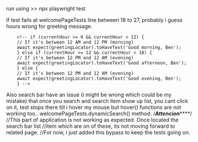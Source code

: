 run using >> npx playwright test

If test fails at welcomePageTests line between 18 to 27, probably i guess hours wrong for greeting message.

        <!-- if (currentHour >= 0 && currentHour < 12) {
        // If it's between 12 AM and 12 PM (morning)
        await expect(greetingLocator).toHaveText('Good morning, Ben');
        } else if (currentHour >= 12 && currentHour < 18) {
        // If it's between 12 PM and 12 AM (evening)
        await expect(greetingLocator).toHaveText('Good afternoon, Ben');
        } else {
        // If it's between 12 PM and 12 AM (evening)
        await expect(greetingLocator).toHaveText('Good evening, Ben');
        } -->

Also search bar have an issue (i might be wrong which could be my mistake) that once you search and search item show up list, you cant click on it, test stops there till i hover my mouse but hover() functions are not working too..
welcomePageTests.dynamicSearch() method.
/***************Attencion*******************/
//This part of application is not working as expected. Once located the search bar list 
//item which are on of these, its not moving forward to related page. 
//For now, i just added this bypass to keep the tests going on.